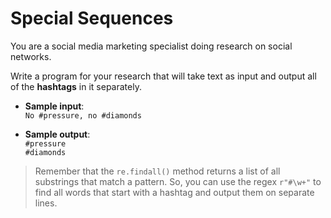 # Special Sequences

You are a social media marketing specialist doing research on social networks.

Write a program for your research that will take text as input and output all of the **hashtags** in it separately.

- **Sample input**:   
`No #pressure, no #diamonds`

- **Sample output**:  
`#pressure`  
`#diamonds`  

>Remember that the `re.findall()` method returns a list of all substrings that match a pattern. So, you can use the regex `r"#\w+"` to find all words that start with a hashtag and output them on separate lines.